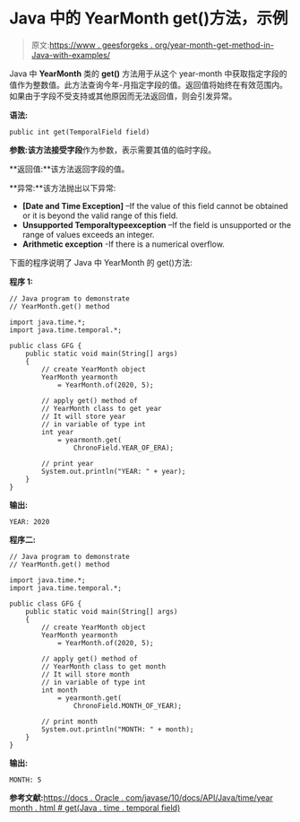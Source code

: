 # Java 中的 YearMonth get()方法，示例

> 原文:[https://www . geesforgeks . org/year-month-get-method-in-Java-with-examples/](https://www.geeksforgeeks.org/yearmonth-get-method-in-java-with-examples/)

Java 中 **YearMonth** 类的 **get()** 方法用于从这个 year-month 中获取指定字段的值作为整数值。此方法查询今年-月指定字段的值。返回值将始终在有效范围内。如果由于字段不受支持或其他原因而无法返回值，则会引发异常。

**语法:**

```
public int get(TemporalField field)
```

**参数:**该方法接受**字段**作为参数，表示需要其值的临时字段。

**返回值:**该方法返回字段的值。

**异常:**该方法抛出以下异常:

*   **[Date and Time Exception]** –If the value of this field cannot be obtained or it is beyond the valid range of this field.
*   **Unsupported Temporaltypeexception** –If the field is unsupported or the range of values exceeds an integer.
*   **Arithmetic exception** -If there is a numerical overflow.

下面的程序说明了 Java 中 YearMonth 的 get()方法:

**程序 1:**

```
// Java program to demonstrate
// YearMonth.get() method

import java.time.*;
import java.time.temporal.*;

public class GFG {
    public static void main(String[] args)
    {
        // create YearMonth object
        YearMonth yearmonth
            = YearMonth.of(2020, 5);

        // apply get() method of
        // YearMonth class to get year
        // It will store year
        // in variable of type int
        int year
            = yearmonth.get(
                ChronoField.YEAR_OF_ERA);

        // print year
        System.out.println("YEAR: " + year);
    }
}
```

**输出:**

```
YEAR: 2020

```

**程序二:**

```
// Java program to demonstrate
// YearMonth.get() method

import java.time.*;
import java.time.temporal.*;

public class GFG {
    public static void main(String[] args)
    {
        // create YearMonth object
        YearMonth yearmonth
            = YearMonth.of(2020, 5);

        // apply get() method of
        // YearMonth class to get month
        // It will store month
        // in variable of type int
        int month
            = yearmonth.get(
                ChronoField.MONTH_OF_YEAR);

        // print month
        System.out.println("MONTH: " + month);
    }
}
```

**输出:**

```
MONTH: 5

```

**参考文献:**[https://docs . Oracle . com/javase/10/docs/API/Java/time/year month . html # get(Java . time . temporal field)](https://docs.oracle.com/javase/10/docs/api/java/time/YearMonth.html#get(java.time.temporal.TemporalField))